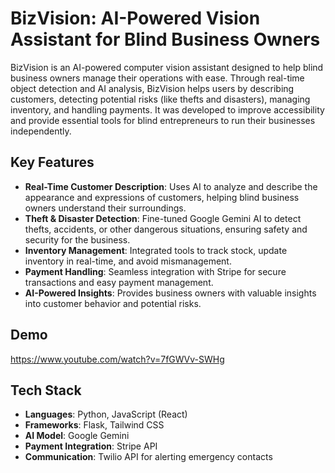 # BizVision: AI-Powered Vision Assistant for Blind Business Owners

BizVision is an AI-powered computer vision assistant designed to help blind business owners manage their operations with ease. Through real-time object detection and AI analysis, BizVision helps users by describing customers, detecting potential risks (like thefts and disasters), managing inventory, and handling payments. It was developed to improve accessibility and provide essential tools for blind entrepreneurs to run their businesses independently.

## Key Features

- **Real-Time Customer Description**: Uses AI to analyze and describe the appearance and expressions of customers, helping blind business owners understand their surroundings.
- **Theft & Disaster Detection**: Fine-tuned Google Gemini AI to detect thefts, accidents, or other dangerous situations, ensuring safety and security for the business.
- **Inventory Management**: Integrated tools to track stock, update inventory in real-time, and avoid mismanagement.
- **Payment Handling**: Seamless integration with Stripe for secure transactions and easy payment management.
- **AI-Powered Insights**: Provides business owners with valuable insights into customer behavior and potential risks.

## Demo
https://www.youtube.com/watch?v=7fGWVv-SWHg

## Tech Stack

- **Languages**: Python, JavaScript (React)
- **Frameworks**: Flask, Tailwind CSS
- **AI Model**: Google Gemini
- **Payment Integration**: Stripe API
- **Communication**: Twilio API for alerting emergency contacts
